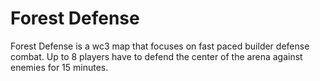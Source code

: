 Forest Defense
=========

Forest Defense is a wc3 map that focuses on fast paced builder defense combat.
Up to 8 players have to defend the center of the arena against enemies for 15 minutes.
